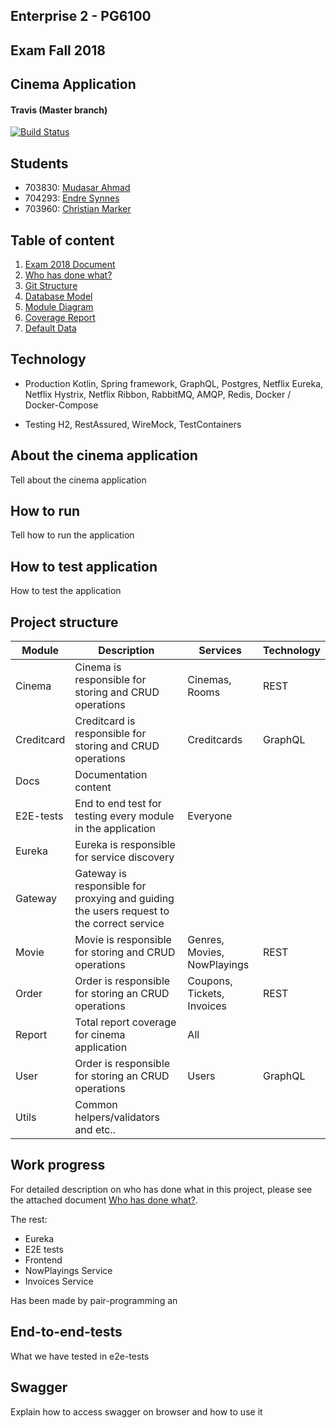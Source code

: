 ## Enterprise 2 - PG6100    

## Exam Fall 2018    

## Cinema Application    

#### Travis  (Master branch)  
[![Build Status](https://travis-ci.com/mudasar187/Enterprise_Exam2018.svg?token=v251k9AGWGPGijfDozX8&branch=master)](https://travis-ci.com/mudasar187/Enterprise_Exam2018)    
      
## Students 
- 703830: [Mudasar Ahmad](https://github.com/mudasar187)
- 704293: [Endre Synnes](https://github.com/synend16)
- 703960: [Christian Marker](https://github.com/MiniMarker)
   
    
## Table of content 
1. [Exam 2018 Document](docs/PG6100Exam.pdf)   
2. [Who has done what?](docs/tasks.pdf)
3. [Git Structure](docs/git.md)    
4. [Database Model](docs/databasemodel.md)    
5. [Module Diagram](docs/modulediagram.md)  
6. [Coverage Report](docs/coveragereport.md)  
7. [Default Data](docs/defaultdata.md)  
  
## Technology
- Production
Kotlin, Spring framework, GraphQL, Postgres, Netflix Eureka, Netflix Hystrix, Netflix Ribbon, RabbitMQ, AMQP, Redis, Docker / Docker-Compose

- Testing
H2, RestAssured, WireMock, TestContainers

  
## About the cinema application  
  
Tell about the cinema application  
  
## How to run  
  
Tell how to run the application  
  
## How to test application  
  
How to test the application  

## Project structure

| Module | Description | Services | Technology | 
|--|--|--|--|
| Cinema  | Cinema is responsible for storing and CRUD operations | Cinemas, Rooms | REST |
| Creditcard | Creditcard is responsible for storing and CRUD operations | Creditcards | GraphQL |
| Docs | Documentation content |  |  |
| E2E-tests | End to end test for testing every module in the application | Everyone |  | 
| Eureka | Eureka is responsible for service discovery |  |  |
| Gateway | Gateway is responsible for proxying and guiding the users request to the correct service |  |  |
| Movie | Movie is responsible for storing and CRUD operations | Genres, Movies, NowPlayings | REST |
| Order | Order is responsible for storing an CRUD operations  | Coupons, Tickets, Invoices | REST |
| Report | Total report coverage for cinema application | All |  |
| User | Order is responsible for storing an CRUD operations | Users | GraphQL |
| Utils | Common helpers/validators and etc.. |  |  |
  
  
## Work progress  

For detailed description on who has done what in this project, please see the attached document [Who has done what?](docs/tasks.pdf).

The rest:
- Eureka
- E2E tests
- Frontend
- NowPlayings Service
- Invoices Service

Has been made by pair-programming an 


## End-to-end-tests

What we have tested in e2e-tests

## Swagger

Explain how to access swagger on browser and how to use it
